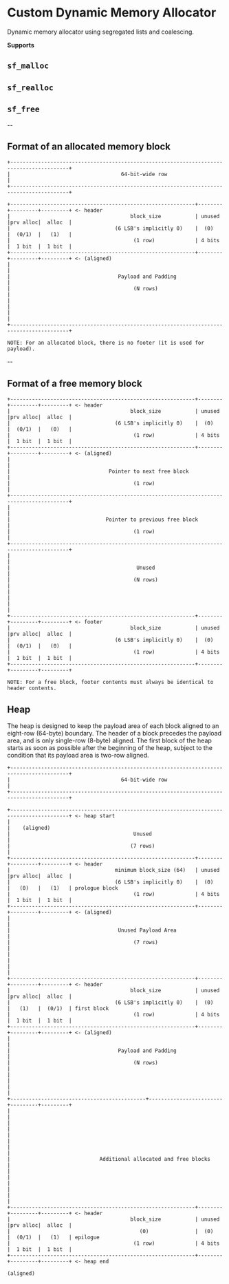 # Custom Dynamic Memory Allocator

Dynamic memory allocator using segregated lists and coalescing.

**Supports**

## `sf_malloc`

## `sf_realloc`

## `sf_free`

--
## Format of an allocated memory block 
    +-----------------------------------------------------------------------------------------+
    |                                    64-bit-wide row                                      |
    +-----------------------------------------------------------------------------------------+

    +------------------------------------------------------------+--------+---------+---------+ <- header
    |                                       block_size           | unused |prv alloc|  alloc  |
    |                                  (6 LSB's implicitly 0)    |  (0)   |  (0/1)  |   (1)   |
    |                                        (1 row)             | 4 bits |  1 bit  |  1 bit  |
    +------------------------------------------------------------+--------+---------+---------+ <- (aligned)
    |                                                                                         |
    |                                   Payload and Padding                                   |
    |                                        (N rows)                                         |
    |                                                                                         |
    |                                                                                         |
    +-----------------------------------------------------------------------------------------+

    NOTE: For an allocated block, there is no footer (it is used for payload).

--
## Format of a free memory block
    +------------------------------------------------------------+--------+---------+---------+ <- header
    |                                       block_size           | unused |prv alloc|  alloc  |
    |                                  (6 LSB's implicitly 0)    |  (0)   |  (0/1)  |   (0)   |
    |                                        (1 row)             | 4 bits |  1 bit  |  1 bit  |
    +------------------------------------------------------------+--------+---------+---------+ <- (aligned)
    |                                                                                         |
    |                                Pointer to next free block                               |
    |                                        (1 row)                                          |
    +-----------------------------------------------------------------------------------------+
    |                                                                                         |
    |                               Pointer to previous free block                            |
    |                                        (1 row)                                          |
    +-----------------------------------------------------------------------------------------+
    |                                                                                         | 
    |                                         Unused                                          | 
    |                                        (N rows)                                         |
    |                                                                                         |
    |                                                                                         |
    +------------------------------------------------------------+--------+---------+---------+ <- footer
    |                                       block_size           | unused |prv alloc|  alloc  |
    |                                  (6 LSB's implicitly 0)    |  (0)   |  (0/1)  |   (0)   |
    |                                        (1 row)             | 4 bits |  1 bit  |  1 bit  |
    +------------------------------------------------------------+--------+---------+---------+

    NOTE: For a free block, footer contents must always be identical to header contents.

## Heap

The heap is designed to keep the payload area of each block aligned to an eight-row (64-byte) boundary. The header of a block precedes the payload area, and is only single-row (8-byte) aligned. The first block of the heap starts as soon as possible after the beginning of the heap, subject to the condition that its payload area is two-row aligned.
  
    +-----------------------------------------------------------------------------------------+
    |                                    64-bit-wide row                                      |
    +-----------------------------------------------------------------------------------------+

    +-----------------------------------------------------------------------------------------+ <- heap start
    |                                                                                         |    (aligned)
    |                                        Unused                                           |
    |                                       (7 rows)                                          |
    +------------------------------------------------------------+--------+---------+---------+ <- header
    |                                  minimum block_size (64)   | unused |prv alloc|  alloc  |
    |                                  (6 LSB's implicitly 0)    |  (0)   |   (0)   |   (1)   | prologue block
    |                                        (1 row)             | 4 bits |  1 bit  |  1 bit  |
    +------------------------------------------------------------+--------+---------+---------+ <- (aligned)
    |                                                                                         |
    |                                   Unused Payload Area                                   |
    |                                        (7 rows)                                         |
    |                                                                                         |
    |                                                                                         |
    +------------------------------------------------------------+--------+---------+---------+ <- header
    |                                       block_size           | unused |prv alloc|  alloc  |
    |                                  (6 LSB's implicitly 0)    |  (0)   |   (1)   |  (0/1)  | first block
    |                                        (1 row)             | 4 bits |  1 bit  |  1 bit  |
    +------------------------------------------------------------+--------+---------+---------+ <- (aligned)
    |                                                                                         |
    |                                   Payload and Padding                                   |
    |                                        (N rows)                                         |
    |                                                                                         |
    |                                                                                         |
    +--------------------------------------------+------------------------+---------+---------+
    |                                                                                         |
    |                                                                                         |
    |                                                                                         |
    |                                                                                         |
    |                             Additional allocated and free blocks                        |
    |                                                                                         |
    |                                                                                         |
    |                                                                                         |
    +------------------------------------------------------------+--------+---------+---------+ <- header
    |                                       block_size           | unused |prv alloc|  alloc  |
    |                                          (0)               |  (0)   |  (0/1)  |   (1)   | epilogue
    |                                        (1 row)             | 4 bits |  1 bit  |  1 bit  |
    +------------------------------------------------------------+--------+---------+---------+ <- heap end
                                                                                                   (aligned)